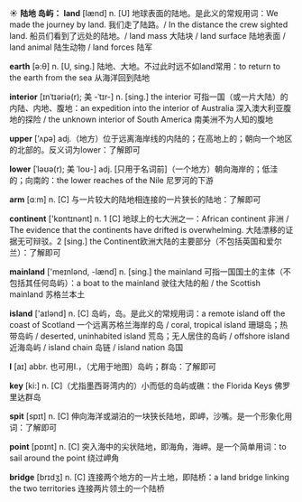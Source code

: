☀ <span class="category">**陆地 岛屿：**</span>
<span class="vocabulary">**land**</span> [lænd] 
<span class="definition">n. [U] 地球表面的陆地。是此义的常规用词：</span>We made the journey by land. 我们走了陆路。/ In the distance the crew sighted land. 船员们看到了远处的陆地。/ land mass 大陆块 / land surface 陆地表面 / land animal 陆生动物 / land forces 陆军

<span class="vocabulary">**earth**</span> [ə:θ] 
<span class="definition">n. [U, sing.] 陆地、大地。不过此时远不如land常用：</span>to return to the earth from the sea 从海洋回到陆地
           
<span class="vocabulary">**interior**</span> [ɪnˈtɪəriə(r); 美 -ˈtɪr-]
<span class="definition">n. [sing.] the interior 可指一国（或一片大陆）的内陆、内地、腹地：</span>an expedition into the interior of Australia 深入澳大利亚腹地的探险 / the unknown interior of South America 南美洲不为人知的腹地

<span class="vocabulary">**upper**</span> ['ʌpə] 
<span class="definition">adj.（地方）位于远离海岸线的内陆的；在高地上的；朝向一个地区的北部的。反义词为lower：</span>了解即可
           
<span class="vocabulary">**lower**</span> [ˈləʊə(r); 美 ˈloʊ-]
<span class="definition">adj. [只用于名词前]（一个地方）朝向海岸的；低洼的；向南的：</span>the lower reaches of the Nile 尼罗河的下游

<span class="vocabulary">**arm**</span> [ɑːm] 
<span class="definition">n. [C] 与一片较大的陆地相连接的一片狭长的陆地：</span>了解即可

<span class="vocabulary">**continent**</span> ['kɒntɪnənt] 
<span class="definition">n. 1 [C] 地球上的七大洲之一：</span>African continent 非洲 / The evidence that the continents have drifted is overwhelming. 大陆漂移的证据无可辩驳。<span class="definition">2 [sing.] the Continent欧洲大陆的主要部分（不包括英国和爱尔兰）：</span>了解即可

<span class="vocabulary">**mainland**</span> ['meɪnlənd, -lænd] 
<span class="definition">n. [sing.] the mainland 可指一国国土的主体（不包括其任何岛屿）：</span>a boat to the mainland 驶往大陆的船 / the Scottish mainland 苏格兰本土

<span class="vocabulary">**island**</span> ['aɪlənd] 
<span class="definition">n. [C] 岛屿，岛。是此义的常规用词：</span>a remote island off the coast of Scotland 一个远离苏格兰海岸的岛 / coral, tropical island 珊瑚岛；热带岛屿 / deserted, uninhabited island 荒岛；无人居住的岛屿 / offshore island 近海岛屿 / island chain 岛链 / island nation 岛国

<span class="vocabulary">**I**</span> [aɪ] 
<span class="definition">abbr. 也可用I.，（尤用于地图）岛屿；群岛：</span>了解即可

<span class="vocabulary">**key**</span> [ki:] 
<span class="definition">n. [C]（尤指墨西哥湾内的）小而低的岛屿或礁：</span>the Florida Keys 佛罗里达群岛

<span class="vocabulary">**spit**</span> [spɪt] 
<span class="definition">n. [C] 伸向海洋或湖泊的一块狭长陆地，即岬，沙嘴。是一个形象化用词：</span>了解即可

<span class="vocabulary">**point**</span> [pɒɪnt] 
<span class="definition">n. [C] 突入海中的尖状陆地，即海角，海岬。是一个简单用词：</span>to sail around the point 绕过岬角

<span class="vocabulary">**bridge**</span> [brɪdӡ] 
<span class="definition">n. [C] 连接两个地方的一片土地，即陆桥：</span>a land bridge linking the two territories 连接两片领土的一个陆桥

